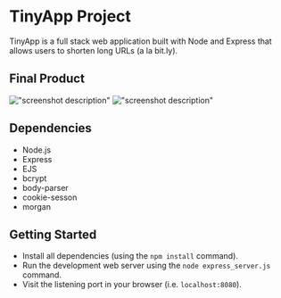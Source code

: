 # TinyApp Project

TinyApp is a full stack web application built with Node and Express
that allows users to shorten long URLs (a la bit.ly).

## Final Product

!["screenshot description"](#)
!["screenshot description"](#)

## Dependencies

- Node.js
- Express
- EJS
- bcrypt
- body-parser
- cookie-sesson
- morgan

## Getting Started

- Install all dependencies (using the `npm install` command).
- Run the development web server using the `node express_server.js` command.
- Visit the listening port in your browser (i.e. `localhost:8080`).